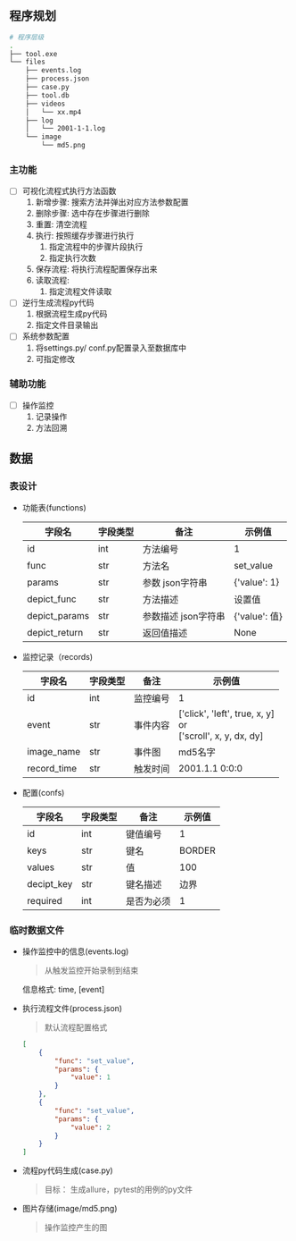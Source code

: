 ## 程序规划

```bash
# 程序层级
.
├── tool.exe
└── files
    ├── events.log
    ├── process.json
    ├── case.py
    ├── tool.db
    ├── videos
    │   └── xx.mp4
    ├── log
    │   └── 2001-1-1.log
    └── image
        └── md5.png
```

### 主功能

- [ ] 可视化流程式执行方法函数
    1. 新增步骤: 搜索方法并弹出对应方法参数配置
    2. 删除步骤: 选中存在步骤进行删除
    3. 重置: 清空流程
    4. 执行: 按照缓存步骤进行执行
       1. 指定流程中的步骤片段执行
       2. 指定执行次数
    5. 保存流程: 将执行流程配置保存出来
    6. 读取流程:
       1. 指定流程文件读取
- [ ] 逆行生成流程py代码
    1. 根据流程生成py代码
    1. 指定文件目录输出
- [ ] 系统参数配置
    1. 将settings.py/ conf.py配置录入至数据库中
    2. 可指定修改

### 辅助功能

- [ ] 操作监控
    1. 记录操作
    2. 方法回溯

## 数据

### 表设计

+ 功能表(functions)

  | 字段名        | 字段类型 | 备注                | 示例值        |
    | ------------- | -------- | ------------------- | ------------- |
  | id            | int      | 方法编号            | 1             |
  | func          | str      | 方法名              | set_value     |
  | params        | str      | 参数 json字符串     | {'value': 1}  |
  | depict_func   | str      | 方法描述            | 设置值        |
  | depict_params | str      | 参数描述 json字符串 | {'value': 值} |
  | depict_return | str      | 返回值描述          | None          |

+ 监控记录（records)

  | 字段名      | 字段类型 | 备注     | 示例值                                                       |
    | ----------- | -------- | -------- | ------------------------------------------------------------ |
  | id          | int      | 监控编号 | 1                                                            |
  | event       | str      | 事件内容 | ['click', 'left', true,  x, y]<br>or<br> ['scroll', x, y, dx, dy] |
  | image_name  | str      | 事件图   | md5名字                                                      |
  | record_time | str      | 触发时间 | 2001.1.1 0:0:0                                               |

+ 配置(confs)

  | 字段名        | 字段类型 | 备注    | 示例值    |
    |------------|------|-------|--------|
  | id         | int  | 键值编号  | 1      |
  | keys       | str  | 键名    | BORDER |
  | values     | str  | 值     | 100    |
  | decipt_key | str  | 键名描述  | 边界     |
  | required   | int  | 是否为必须 | 1      |

### 临时数据文件

+ 操作监控中的信息(events.log)

  > 从触发监控开始录制到结束

  信息格式: time, [event]

+ 执行流程文件(process.json)

  > 默认流程配置格式

  ```json
  [
      {
          "func": "set_value",
          "params": {
              "value": 1
          }
      },
      {
          "func": "set_value",
          "params": {
              "value": 2
          }
      }
  ]
  ```

+ 流程py代码生成(case.py)

  > 目标： 生成allure，pytest的用例的py文件

+ 图片存储(image/md5.png)

  > 操作监控产生的图

